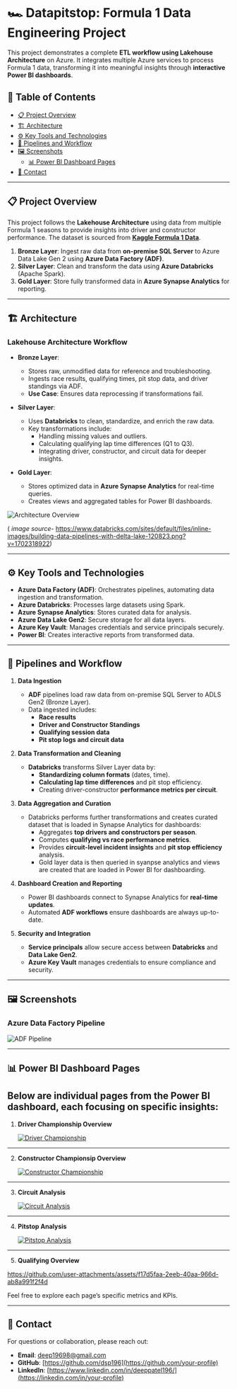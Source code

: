 # 🏎️ Datapitstop: Formula 1 Data Engineering Project

This project demonstrates a complete **ETL workflow using Lakehouse Architecture** on Azure. It integrates multiple Azure services to process Formula 1 data, transforming it into meaningful insights through **interactive Power BI dashboards**.

## 📁 Table of Contents
- [📋 Project Overview](#-project-overview)
- [🏗️ Architecture](#️-architecture)
- [⚙️ Key Tools and Technologies](#️-key-tools-and-technologies)
- [🔄 Pipelines and Workflow](#-pipelines-and-workflow)
- [🖼️ Screenshots](#️-screenshots)
  - [📊 Power BI Dashboard Pages](#️-power-bi-dashboard-pages)
- [📧 Contact](#-contact)

---

## 📋 Project Overview

This project follows the **Lakehouse Architecture** using data from multiple Formula 1 seasons to provide insights into driver and constructor performance. The dataset is sourced from **[Kaggle Formula 1 Data](https://www.kaggle.com/datasets/melissamonfared/formula-1/data)**.

1. **Bronze Layer**: Ingest raw data from **on-premise SQL Server** to Azure Data Lake Gen 2 using **Azure Data Factory (ADF)**.
2. **Silver Layer**: Clean and transform the data using **Azure Databricks** (Apache Spark).
3. **Gold Layer**: Store fully transformed data in **Azure Synapse Analytics** for reporting.

---

## 🏗️ Architecture

### Lakehouse Architecture Workflow
- **Bronze Layer**:  
   - Stores raw, unmodified data for reference and troubleshooting.  
   - Ingests race results, qualifying times, pit stop data, and driver standings via ADF.  
   - **Use Case**: Ensures data reprocessing if transformations fail.

- **Silver Layer**:  
   - Uses **Databricks** to clean, standardize, and enrich the raw data.  
   - Key transformations include:
     - Handling missing values and outliers.
     - Calculating qualifying lap time differences (Q1 to Q3).
     - Integrating driver, constructor, and circuit data for deeper insights.

- **Gold Layer**:  
   - Stores optimized data in **Azure Synapse Analytics** for real-time queries.  
   - Creates views and aggregated tables for Power BI dashboards.

![Architecture Overview](assets/building-data-pipelines-with-delta-lake-120823%20(1).png)

( *image source*- https://www.databricks.com/sites/default/files/inline-images/building-data-pipelines-with-delta-lake-120823.png?v=1702318922)

---

## ⚙️ Key Tools and Technologies

- **Azure Data Factory (ADF)**: Orchestrates pipelines, automating data ingestion and transformation.
- **Azure Databricks**: Processes large datasets using Spark.
- **Azure Synapse Analytics**: Stores curated data for analysis.
- **Azure Data Lake Gen2**: Secure storage for all data layers.
- **Azure Key Vault**: Manages credentials and service principals securely.
- **Power BI**: Creates interactive reports from transformed data.

---

## 🔄 Pipelines and Workflow

1. **Data Ingestion**  
   - **ADF** pipelines load raw data from on-premise SQL Server to ADLS Gen2 (Bronze Layer).
   - Data ingested includes:
     - **Race results**  
     - **Driver and Constructor Standings**  
     - **Qualifying session data**  
     - **Pit stop logs and circuit data**

2. **Data Transformation and Cleaning**  
   - **Databricks** transforms Silver Layer data by:
     - **Standardizing column formats** (dates, time).
     - **Calculating lap time differences** and pit stop efficiency.
     - Creating driver-constructor **performance metrics per circuit**.

3. **Data Aggregation and Curation**  
   - Databricks performs further transformations and creates curated dataset that is loaded in Synapse Analytics for dashboards:
     - Aggregates **top drivers and constructors per season**.
     - Computes **qualifying vs race performance metrics**.
     - Provides **circuit-level incident insights** and **pit stop efficiency** analysis.
     - Gold layer data is then queried in syanpse analytics and views are created that are loaded in Power BI for dashboarding.

4. **Dashboard Creation and Reporting**  
   - Power BI dashboards connect to Synapse Analytics for **real-time updates**.
   - Automated **ADF workflows** ensure dashboards are always up-to-date.

5. **Security and Integration**  
   - **Service principals** allow secure access between **Databricks** and **Data Lake Gen2**.  
   - **Azure Key Vault** manages credentials to ensure compliance and security.

---

## 🖼️ Screenshots

### Azure Data Factory Pipeline
![ADF Pipeline](assets/Data%20Factory%20Pipeline.png)


---

## 📊 Power BI Dashboard Pages
Below are individual pages from the Power BI dashboard, each focusing on specific insights:
---
1. **Driver Championship Overview**

   [![Driver Championship](assets/Driver%20Championship.jpg)](https://github.com/user-attachments/assets/ca194a61-edc1-4c0a-be77-d97e0aa1b91a
)
---
2. **Constructor Championsip Overview**  

   [![Constructor Championship](assets/Constructor%20Championship.jpg)](https://github.com/user-attachments/assets/438e1353-a5a5-48b0-8ccc-da8ab5f002ec
)
---
3. **Circuit Analysis**  

   [![Circuit Analysis](assets/Circuit%20Analysis.jpg)](https://github.com/user-attachments/assets/9f385803-1700-4da2-9fb6-49b9f95b6b23
)
---
4. **Pitstop Analysis**  

   [![Pitstop Analysis](assets/Pit%20Stop%20Analysis.jpg)](https://github.com/user-attachments/assets/b0c7da84-4bed-4dfd-a732-617c5b4d17b0
)
---
5. **Qualifying Overview**  

https://github.com/user-attachments/assets/f17d5faa-2eeb-40aa-966d-ab8a991f2f4d

Feel free to explore each page’s specific metrics and KPIs.

---



## 📧 Contact
For questions or collaboration, please reach out:  
- **Email**: [deep19698@gmail.com](mailto:your-email@example.com)  
- **GitHub**: [https://github.com/dsp196](https://github.com/your-profile)  
- **LinkedIn**: [https://www.linkedin.com/in/deeppatel196/](https://linkedin.com/in/your-profile) 
